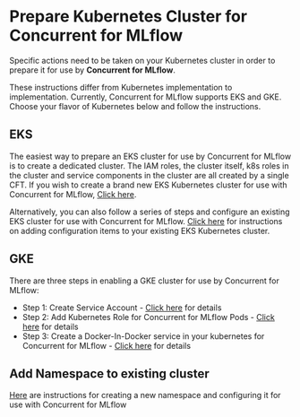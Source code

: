 # Prepare Kubernetes Cluster for Concurrent for MLflow

Specific actions need to be taken on your Kubernetes cluster in order to prepare it for use by **Concurrent for MLflow**.

These instructions differ from Kubernetes implementation to implementation. Currently, Concurrent for MLflow supports EKS and GKE. Choose your flavor of Kubernetes below and follow the instructions.

## EKS

The easiest way to prepare an EKS cluster for use by Concurrent for MLflow is to create a dedicated cluster. The IAM roles, the cluster itself, k8s roles in the cluster and service components in the cluster are all created by a single CFT. If you wish to create a brand new EKS Kubernetes cluster for use with Concurrent for MLflow, [Click here](/files/install-create "Create a new EKS Cluster for Concurrent for MLflow").


Alternatively, you can also follow a series of steps and configure an existing EKS cluster for use with Concurrent for MLflow. [Click here](connect-to-eks.md) for instructions on adding configuration items to your existing EKS Kubernetes cluster.

## GKE

There are three steps in enabling a GKE cluster for use by Concurrent for MLflow:

- Step 1: Create Service Account - [Click here](/files/create-service-account/ "Create Google Cloud Service Account") for details
- Step 2: Add Kubernetes Role for Concurrent for MLflow Pods - [Click here](/files/add-k8s-role/ "Create Kubernetes Role for Concurrent for MLflow") for details
- Step 3: Create a Docker-In-Docker service in your kubernetes for Concurrent for MLflow - [Click here](/files/create-dind/ "Create Docker-In-Docker Service for Concurrent for MLflow") for details

## Add Namespace to existing cluster

[Here](/files/add-namespace "Add k8s namespace for Concurrent for MLflow") are instructions for creating a new namespace and configuring it for use with Concurrent for MLflow
